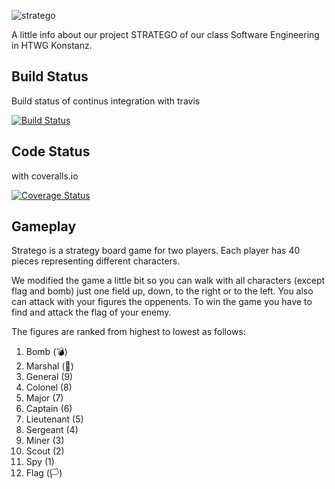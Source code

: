 ![stratego](https://user-images.githubusercontent.com/64639703/87684761-e9c68980-c782-11ea-91d6-d04b58b7a369.png)

A little info about our project STRATEGO of our class Software Engineering in HTWG Konstanz.

## Build Status

Build status of continus integration with travis

[![Build Status](https://travis-ci.com/BenjaminMannsdoerfer/Stratego.svg?branch=master)](https://travis-ci.com/BenjaminMannsdoerfer/Stratego)


## Code Status

with coveralls.io

[![Coverage Status](https://coveralls.io/repos/github/BenjaminMannsdoerfer/Stratego/badge.svg?branch=master)](https://coveralls.io/github/BenjaminMannsdoerfer/Stratego?branch=master)


## Gameplay

Stratego is a strategy board game for two players. Each player has 40 pieces representing different characters.

We modified the game a little bit so you can walk with all characters (except flag and bomb) just one field up, down, to the right or to the left.
You also can attack with your figures the oppenents. To win the game you have to find and attack the flag of your enemy.

The figures are ranked from highest to lowest as follows:

1.  Bomb        (💣)
2.  Marshal     (💂)
3.  General     (9)
4.  Colonel     (8)
5.  Major       (7)
6.  Captain     (6)
7.  Lieutenant  (5)
8.  Sergeant    (4)
9.  Miner       (3)
10. Scout       (2)
11. Spy         (1)
12. Flag        (🏳️)




